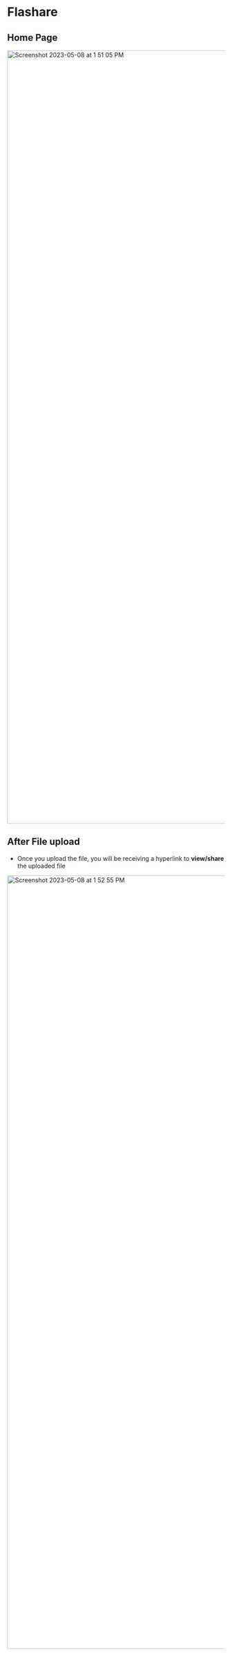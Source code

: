 # Flashare
## Home Page
<img width="1791" alt="Screenshot 2023-05-08 at 1 51 05 PM" src="https://user-images.githubusercontent.com/33396857/236773738-3350a5f3-5204-4442-a551-a7fc8a73ba73.png">

## After File upload
- Once you upload the file, you will be receiving a hyperlink to **view/share** the uploaded file
<img width="1791" alt="Screenshot 2023-05-08 at 1 52 55 PM" src="https://user-images.githubusercontent.com/33396857/236774572-f0b2df2d-2892-4957-8f6c-beaa014f7f87.png">
